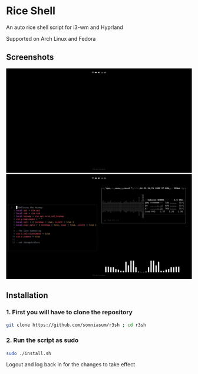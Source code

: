  

# Rice Shell

An auto rice shell script for i3-wm and Hyprland

Supported on Arch Linux and Fedora

## Screenshots
![ Home Screen ](Demo/home.png)
![ Windows ](Demo/windows.png)



## Installation

### 1. First you will have to clone the repository

```bash
git clone https://github.com/somniasum/r3sh ; cd r3sh 
```

### 2. Run the script as sudo
```bash
sudo ./install.sh 
```
Logout and log back in for the changes to take effect
